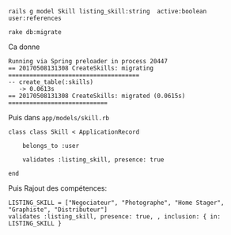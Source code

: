 ```
rails g model Skill listing_skill:string  active:boolean user:references
```

```
rake db:migrate
```

Ca donne

```
Running via Spring preloader in process 20447
== 20170508131308 CreateSkills: migrating =====================================
-- create_table(:skills)
   -> 0.0613s
== 20170508131308 CreateSkills: migrated (0.0615s) ============================
```

Puis dans ```app/models/skill.rb```
```
class class Skill < ApplicationRecord 

	belongs_to :user

	validates :listing_skill, presence: true
	
end
```

Puis Rajout des compétences:

```
LISTING_SKILL = ["Negociateur", "Photographe", "Home Stager", "Graphiste", "Distributeur"]
validates :listing_skill, presence: true, , inclusion: { in: LISTING_SKILL }
```
